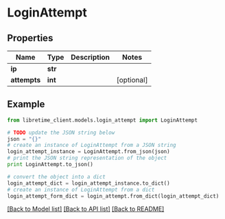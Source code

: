 # LoginAttempt


## Properties

Name | Type | Description | Notes
------------ | ------------- | ------------- | -------------
**ip** | **str** |  | 
**attempts** | **int** |  | [optional] 

## Example

```python
from libretime_client.models.login_attempt import LoginAttempt

# TODO update the JSON string below
json = "{}"
# create an instance of LoginAttempt from a JSON string
login_attempt_instance = LoginAttempt.from_json(json)
# print the JSON string representation of the object
print LoginAttempt.to_json()

# convert the object into a dict
login_attempt_dict = login_attempt_instance.to_dict()
# create an instance of LoginAttempt from a dict
login_attempt_form_dict = login_attempt.from_dict(login_attempt_dict)
```
[[Back to Model list]](../README.md#documentation-for-models) [[Back to API list]](../README.md#documentation-for-api-endpoints) [[Back to README]](../README.md)


